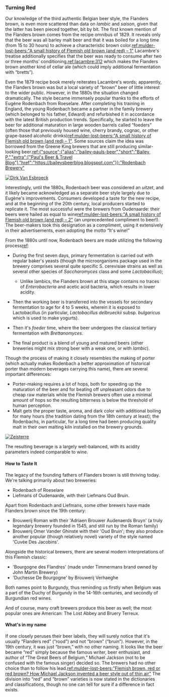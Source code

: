 ### Turning Red

Our knowledge of the third authentic Belgian beer style, the Flanders brown, is even more scattered than data on *lambic* and *saison*, given that the latter has been pieced together, bit by bit. The first known mention of the Flanders brown comes from the recipe omnibus of 1829. It reveals only that the beer was all barley malt beer and that it was boiled for a long time (from 15 to 30 hours) to achieve a characteristic brown color.[ref:mulder-lost-beers:"A small history of Flemish old brown (and red) – 1"](https://lostbeers.com/a-small-history-of-flemish-old-brown-and-red-1/) Lacambre's treatise additionally specifies that the beer was ready to consume after two or three months' conditioning,[ref:lacambre:312]() which makes the Flanders brown another kind of cellar ale (which could imply additional fermentation with “bretts”).

Even the 1879 recipe book merely reiterates Lacambre's words; apparently, the Flanders brown was but a local variety of “brown” beer of little interest to the wider public. However, in the 1880s the situation changed dramatically. The style became immensely popular thanks to the efforts of Eugène Rodenbach from Roeselare. After completing his training in England, the young Rodenbach became a partner in the family brewery (which belonged to his father, Edward) and refurbished it in accordance with the latest British production trends. Specifically, he started to leave the beer for additional maturation in large wooden barrels called “foeders” (often those that previously housed wine, cherry brandy, cognac, or other grape-based alcoholic drinks)[ref:mulder-lost-beers:"A small history of Flemish old brown (and red) – 1"](https://lostbeers.com/a-small-history-of-flemish-old-brown-and-red-1/). Some sources claim the idea was borrowed from the Greene King brewers that are still producing similar-looking beer.[ref:{"source":{"alias":"bailey-pauls-beer","short":"Bailey, P.","extra":["Paul's Beer & Travel Blog"],"href":"https://baileysbeerblog.blogspot.com"}}:"Rodenbach Brewery"](https://baileysbeerblog.blogspot.com/2015/09/rodenbach-brewery.html)

[![Dirk Van Esbroeck](/img/rodenbach-foeders.jpg "The foeders in the Rodenbach brewery cellar")](https://commons.wikimedia.org/wiki/File:Rodenbach_19.jpg)

Interestingly, until the 1880s, Rodenbach beer was considered an *uitzet*, and it likely became acknowledged as a separate beer style largely due to Eugène's improvements. Consumers developed a taste for the new recipe, and at the beginning of the 20th century, local producers started to replicate it. The most successful were the brewers from Oudenaarde: their beers were hailed as equal to wine[ref:mulder-lost-beers:"A small history of Flemish old brown (and red) – 2"](https://lostbeers.com/a-small-history-of-flemish-old-brown-and-red-2/) (an unprecedented compliment to beer!). The beer-makers took this designation as a compliment, using it extensively in their advertisements, even adopting the motto “It's wine!”

From the 1880s until now, Rodenbach beers are made utilizing the following process[ref](http://www.milkthefunk.com/wiki/Flemish_Red-Brown_Beer#Microbes_and_Flavor_Compounds):
  * During the first seven days, primary fermentation is carried out with regular baker's yeasts (though the microorganisms package used in the brewery comprises several quite specific S. cerevisiae strains as well as several other species of *Saccharomyces* class and some *Lactobacillus*);
    * Unlike lambics, the Flanders brown at this stage contains no traces of *Enterobacteria* and acetic acid bacteria, which results in lower acidity.

  * Then the working beer is transferred into the vessels for secondary fermentation to age for 4 to 5 weeks, wherein it is exposed to Lactobacillus (in particular, *Lactobacillus delbrueckii* subsp. *bulgaricus* which is used to make yogurts).
  * Then it's *foeder* time, where the beer undergoes the classical tertiary fermentation with *Brettanomyces*.
  * The final product is a blend of young and matured beers (other breweries might mix strong beer with a weak one, or with *lambic*).

Though the process of making it closely resembles the making of porter (which actually makes Rodenbach a better approximation of historical porter than modern beverages carrying this name), there are several important differences:
  * Porter-making requires a lot of hops, both for speeding up the maturation of the beer and for beating off unpleasant odors due to cheap raw materials while the Flemish brewers often use a minimal amount of hops so the resulting bitterness is below the threshold of human perception.
  * Malt gets the proper taste, aroma, and dark color with additional boiling for many hours (the tradition dating from the 18th century at least); the Rodenbachs, in particular, for a long time had been producing quality malt in their own malting kiln installed on the brewery grounds.

[![Zeisterre](/img/rodenbach-malting-kiln.jpg "The old malting kiln (nowadays a museum) at the Rodenbach brewery, constructed in 1872")](https://commons.wikimedia.org/wiki/File:Brouwerij_Rodenbach_Moutast.JPG)

The resulting beverage is a largely well-balanced, with its acidity parameters indeed comparable to wine.

#### How to Taste It

The legacy of the founding fathers of Flanders brown is still thriving today. We're talking primarily about two breweries:

  * Rodenbach of Roeselare
  * Liefmans of Oudenaarde, with their Liefmans Oud Bruin.

Apart from Rodenbach and Liefmans, some other brewers have made Flanders brown since the 19th century:

  * Brouwerij Roman with their 'Adriaen Brouwer Audenaerds Bruyn' (a truly legendary brewery founded in 1545, and still run by the Roman family)
  * Brouwerij Omer Vander Ghinste with their 'Oud Bruin'; they also produce another popular (though relatively novel) variety of the style named 'Cuvée Des Jacobins'.

Alongside the historical brewers, there are several modern interpretations of this Flemish classic:

  * 'Bourgogne des Flandres' (made under Timmermans brand owned by John Martin Brewery)
  * 'Duchesse De Bourgogne' by Brouwerij Verhaeghe

Both names point to Burgundy, thus reminding us firstly when Belgium was a part of the Duchy of Burgundy in the 14-16th centuries, and secondly of Burgundian red wines.

And of course, many craft brewers produce this beer as well; the most popular ones are American: The Lost Abbey and Bruery Terreux.

#### What's in my name

If one closely peruses their beer labels, they will surely notice that it's usually “Flanders red” (“rood”) and not “brown” (“bruin”). However, in the 19th century, it was just “brown,” with no other naming. It looks like the beer became “red” simply because the famous writer, beer enthusiast, and author of “The Great Beers of Belgium,” Michael Jackson (not to be confused with the famous singer) decided so.  The brewers had no other choice than to follow his lead.[ref:mulder-lost-beers:"Flemish brown, red or red brown? How Michael Jackson invented a beer style out of thin air"](https://lostbeers.com/flemish-brown-red-or-red-brown/) The division into “red” and “brown” varieties is now stated in the dictionaries and classifications, though no one can tell for sure if a difference in fact exists.